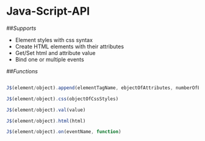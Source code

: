 # Java-Script-API

##*Supports*

* Element styles with css syntax
* Create HTML elements with their attributes
* Get/Set html and attribute value
* Bind one or multiple events

##*Functions*

```javascript

J$(element/object).append(elementTagName, ebjectOfAttributes, numberOfElements)

J$(element/object).css(objectOfCssStyles)

J$(element/object).val(value)

J$(element/object).html(html)

J$(element/object).on(eventName, function)

```



